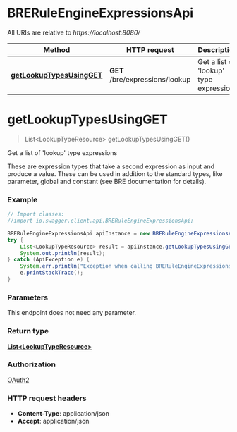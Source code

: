 # BRERuleEngineExpressionsApi

All URIs are relative to *https://localhost:8080/*

Method | HTTP request | Description
------------- | ------------- | -------------
[**getLookupTypesUsingGET**](BRERuleEngineExpressionsApi.md#getLookupTypesUsingGET) | **GET** /bre/expressions/lookup | Get a list of &#39;lookup&#39; type expressions


<a name="getLookupTypesUsingGET"></a>
# **getLookupTypesUsingGET**
> List&lt;LookupTypeResource&gt; getLookupTypesUsingGET()

Get a list of &#39;lookup&#39; type expressions

These are expression types that take a second expression as input and produce a value. These can be used in addition to the standard types, like parameter, global and constant (see BRE documentation for details).

### Example
```java
// Import classes:
//import io.swagger.client.api.BRERuleEngineExpressionsApi;

BRERuleEngineExpressionsApi apiInstance = new BRERuleEngineExpressionsApi();
try {
    List<LookupTypeResource> result = apiInstance.getLookupTypesUsingGET();
    System.out.println(result);
} catch (ApiException e) {
    System.err.println("Exception when calling BRERuleEngineExpressionsApi#getLookupTypesUsingGET");
    e.printStackTrace();
}
```

### Parameters
This endpoint does not need any parameter.

### Return type

[**List&lt;LookupTypeResource&gt;**](LookupTypeResource.md)

### Authorization

[OAuth2](../README.md#OAuth2)

### HTTP request headers

 - **Content-Type**: application/json
 - **Accept**: application/json

